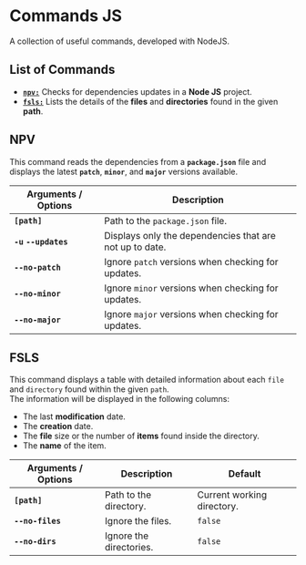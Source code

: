 # Commands JS

A collection of useful commands, developed with NodeJS.

## List of Commands

- [**`npv:`**](#npv) Checks for dependencies updates in a **Node JS** project.
- [**`fsls:`**](#fsls) Lists the details of the **files** and **directories** found in the given **path**.

## NPV

This command reads the dependencies from a **`package.json`** file and displays the latest **`patch`**, **`minor`**, and **`major`** versions available.

| **Arguments / Options**    | **Description**                                         |
|----------------------------|---------------------------------------------------------|
| **`[path]`**               | Path to the `package.json` file.                        |
| **`-u` `--updates`**       | Displays only the dependencies that are not up to date. |
| **`--no-patch`**           | Ignore `patch` versions when checking for updates.      |
| **`--no-minor`**           | Ignore `minor` versions when checking for updates.      |
| **`--no-major`**           | Ignore `major` versions when checking for updates.      |

## FSLS

This command displays a table with detailed information about each `file` and `directory` found within the given `path`.<br/>
The information will be displayed in the following columns:

* The last **modification** date.
* The **creation** date.
* The **file** size or the number of **items** found inside the directory.
* The **name** of the item.

| **Arguments / Options**    | **Description**         | **Default**                |
|----------------------------|-------------------------|----------------------------|
| **`[path]`**               | Path to the directory.  | Current working directory. |
| **`--no-files`**           | Ignore the files.       | `false`                    |
| **`--no-dirs`**            | Ignore the directories. | `false`                    |
